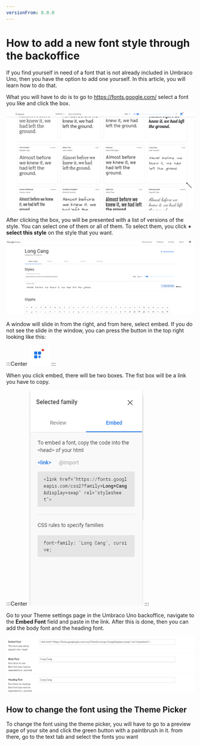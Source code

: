```yaml
---
versionFrom: 8.0.0
---
```


# How to add a new font style through the backoffice

If you find yourself in need of a font that is not already included in Umbraco Uno, then you have the option to add one yourself. In this article, you will learn how to do that.

What you will have to do is to go to https://fonts.google.com/ select a font you like and click the box.

![The box with the font](images/Click-the-box.png)

After clicking the box, you will be presented with a list of versions of the style. You can select one of them or all of them. To select them, you click **+ select this style** on the style that you want.

![this lets you select style](images/The-select-style.png)

A window will slide in from the right, and from here, select embed. If you do not see the slide in the window, you can press the button in the top right looking like this:

:::Center
![button to show slide window](images/If-missing-embed-menu.png)
:::

When you click embed, there will be two boxes. The fist box will be a link you have to copy.

:::Center
![embed window with link](images/Embed-menu.png)
:::

Go to your Theme settings page in the Umbraco Uno backoffice, navigate to the **Embed Font** field and paste in the link. After this is done, then you can add the body font and the heading font.

![where to add it in the backoffice](images/Add-font.png)

## How to change the font using the Theme Picker

To change the font using the theme picker, you will have to go to a preview page of your site and click the green button with a paintbrush in it. 
from there, go to the text tab and select the fonts you want

